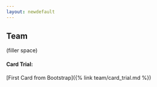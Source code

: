 ```yaml
---
layout: newdefault
---
```

## Team


(filler space)


#### Card Trial:

[First Card from Bootstrap]({% link team/card_trial.md %})
